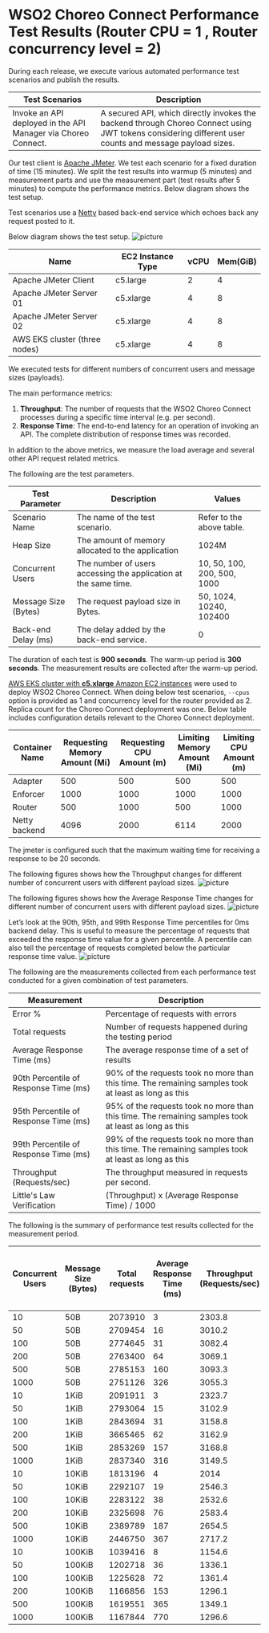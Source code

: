 # WSO2 Choreo Connect Performance Test Results (Router CPU = 1 , Router concurrency level = 2)

During each release, we execute various automated performance test scenarios and publish the results.

| Test Scenarios | Description |
| -------------- | ----------- |
| Invoke an API deployed in the API Manager via Choreo Connect. | A secured API, which directly invokes the backend through Choreo Connect using JWT tokens considering different user counts and message payload sizes. |

Our test client is [Apache JMeter](https://jmeter.apache.org/index.html). We test each scenario for a fixed duration of
time (15 minutes). We split the test results into warmup (5 minutes) and measurement parts and use the measurement part (test results after 5 minutes) to compute the
performance metrics. Below diagram shows the test setup.

Test scenarios use a [Netty](https://netty.io/) based back-end service which echoes back any request
posted to it.

Below diagram shows the test setup.
![picture](images/diagram.png)

| Name                          | EC2 Instance Type | vCPU | Mem(GiB) |
| ----------------------------- | ----------------- | ---- | -------- |
| Apache JMeter Client          | c5.large          | 2    | 4        |
| Apache JMeter Server 01       | c5.xlarge         | 4    | 8        |
| Apache JMeter Server 02       | c5.xlarge         | 4    | 8        |
| AWS EKS cluster (three nodes) | c5.xlarge         | 4    | 8        |

We executed tests for different numbers of concurrent users and message sizes (payloads).

The main performance metrics:

1. **Throughput**: The number of requests that the WSO2 Choreo Connect processes during a specific time interval (e.g. per second).
2. **Response Time**: The end-to-end latency for an operation of invoking an API. The complete distribution of response times was recorded.

In addition to the above metrics, we measure the load average and several other API request related metrics.

The following are the test parameters.

| Test Parameter       | Description                                                     | Values                      |
| -------------------- | --------------------------------------------------------------- | --------------------------- |
| Scenario Name        | The name of the test scenario.                                  | Refer to the above table.   |
| Heap Size            | The amount of memory allocated to the application               | 1024M                       |
| Concurrent Users     | The number of users accessing the application at the same time. | 10, 50, 100, 200, 500, 1000 |
| Message Size (Bytes) | The request payload size in Bytes.                              | 50, 1024, 10240, 102400     |
| Back-end Delay (ms)  | The delay added by the back-end service.                        | 0                           |

The duration of each test is **900 seconds**. The warm-up period is **300 seconds**.
The measurement results are collected after the warm-up period.

[AWS EKS cluster with **c5.xlarge** Amazon EC2 instances](https://aws.amazon.com/eks/?nc2=type_a) were used to deploy WSO2 Choreo Connect.
When doing below test scenarios, `--cpus` option is provided as 1 and concurrency level for the router provided as 2. Replica count for the
Choreo Connect deployment was one. Below table includes configuration details relevant to the Choreo Connect deployment.

|Container Name|Requesting Memory Amount (Mi)|Requesting CPU Amount (m)|Limiting Memory Amount (Mi)|Limiting CPU Amount (m)|
|--------------|-----------------------------|-------------------------|---------------------------|-----------------------|
|Adapter       |500                          |500                      |500                        |500                    |
|Enforcer      |1000                         |1000                     |1000                       |1000                   |
|Router        |500                          |1000                     |500                        |1000                   |
|Netty backend |4096                         |2000                     |6114                       |2000                   |


The jmeter is configured such that the maximum waiting time for receiving a response to be 20 seconds.

The following figures shows how the Throughput changes for different number of concurrent users with different payload sizes.
![picture](images/throughput.png)

The following figures shows how the Average Response Time changes for different number of concurrent users with different payload sizes.
![picture](images/response_time_0ms.png)

Let’s look at the 90th, 95th, and 99th Response Time percentiles for 0ms backend delay.
This is useful to measure the percentage of requests that exceeded the response time value for a given percentile.
A percentile can also tell the percentage of requests completed below the particular response time value.
![picture](images/percentile.png)

The following are the measurements collected from each performance test conducted for a given combination of
test parameters.

| Measurement | Description |
| ----------- | ----------- |
| Error % | Percentage of requests with errors |
| Total requests | Number of requests happened during the testing period |
| Average Response Time (ms) | The average response time of a set of results |
| 90th Percentile of Response Time (ms) | 90% of the requests took no more than this time. The remaining samples took at least as long as this |
| 95th Percentile of Response Time (ms) | 95% of the requests took no more than this time. The remaining samples took at least as long as this |
| 99th Percentile of Response Time (ms) | 99% of the requests took no more than this time. The remaining samples took at least as long as this |
| Throughput (Requests/sec) | The throughput measured in requests per second. |
| Little's Law Verification |  (Throughput) x (Average Response Time) / 1000|

The following is the summary of performance test results collected for the measurement period.

|Concurrent Users|Message Size (Bytes)|Total requests|Average Response Time (ms)|Throughput (Requests/sec)|Error %|Error Count|Little's law verification|90th Percentile of Response Time (ms)|95th Percentile of Response Time (ms)|99th Percentile of Response Time (ms)|
|----------------|--------------------|--------------|--------------------------|-------------------------|-------|-----------|-------------------------|-------------------------------------|-------------------------------------|-------------------------------------|
|10              |50B                 |2073910       |3                         |2303.8                   |0      |0          |6.9114                   |5                                    |5                                    |8                                    |
|50              |50B                 |2709454       |16                        |3010.2                   |0      |0          |48.1632                  |52                                   |56                                   |60                                   |
|100             |50B                 |2774645       |31                        |3082.4                   |0      |0          |95.5544                  |68                                   |70                                   |75                                   |
|200             |50B                 |2763400       |64                        |3069.1                   |0      |0          |196.4224                 |101                                  |105                                  |149                                  |
|500             |50B                 |2785153       |160                       |3093.3                   |0      |0          |494.928                  |197                                  |203                                  |254                                  |
|1000            |50B                 |2751126       |326                       |3055.3                   |0      |0          |996.0278                 |380                                  |389                                  |408                                  |
|10              |1KiB                |2091911       |3                         |2323.7                   |0      |0          |6.9711                   |5                                    |5                                    |8                                    |
|50              |1KiB                |2793064       |15                        |3102.9                   |0      |0          |46.5435                  |51                                   |55                                   |59                                   |
|100             |1KiB                |2843694       |31                        |3158.8                   |0      |0          |97.9228                  |66                                   |69                                   |73                                   |
|200             |1KiB                |3665465       |62                        |3162.9                   |0      |0          |196.0998                 |88                                   |91                                   |98                                   |
|500             |1KiB                |2853269       |157                       |3168.8                   |0      |0          |497.5016                 |194                                  |200                                  |220                                  |
|1000            |1KiB                |2837340       |316                       |3149.5                   |0      |0          |995.242                  |371                                  |382                                  |402                                  |
|10              |10KiB               |1813196       |4                         |2014                     |0      |0          |8.056                    |5                                    |6                                    |9                                    |
|50              |10KiB               |2292107       |19                        |2546.3                   |0      |0          |48.3797                  |55                                   |58                                   |63                                   |
|100             |10KiB               |2283122       |38                        |2532.6                   |0      |0          |96.2388                  |72                                   |75                                   |81                                   |
|200             |10KiB               |2325698       |76                        |2583.4                   |0      |0          |196.3384                 |102                                  |107                                  |150                                  |
|500             |10KiB               |2389789       |187                       |2654.5                   |0      |0          |496.3915                 |222                                  |251                                  |275                                  |
|1000            |10KiB               |2446750       |367                       |2717.2                   |0      |0          |997.2124                 |416                                  |439                                  |481                                  |
|10              |100KiB              |1039416       |8                         |1154.6                   |0      |0          |9.2368                   |11                                   |13                                   |17                                   |
|50              |100KiB              |1202718       |36                        |1336.1                   |0      |0          |48.0996                  |60                                   |68                                   |83                                   |
|100             |100KiB              |1225628       |72                        |1361.4                   |0      |0          |98.0208                  |109                                  |117                                  |140                                  |
|200             |100KiB              |1166856       |153                       |1296.1                   |0      |0          |198.3033                 |214                                  |232                                  |271                                  |
|500             |100KiB              |1619551       |365                       |1349.1                   |0      |0          |492.4215                 |363                                  |446                                  |473                                  |
|1000            |100KiB              |1167844       |770                       |1296.6                   |0      |0          |998.382                  |863                                  |897                                  |979                                  |
